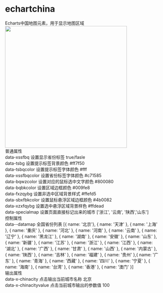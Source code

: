 # echartchina
Echarts中国地图元素，用于显示地图区域<br>
<img src="http://www.wware.org/img/zgmap.png?_9480" width="400px"><br>
普通属性<br>
data-xssfbq	设置显示省份标签	true/fasle<br>
data-tsbg	设置提示标签背景颜色	#ff7f50<br>
data-tsbqcolor	设置提示标签字体颜色	#fff<br>
data-xssfbqcolor	设置省份标签字体颜色	#c71585<br>
data-bqwzcolor	设置对应的鼠标选中文字颜色	#800080<br>
data-bqbkcolor	设置区域边框颜色	#009fe8<br>
data-fxzqybg	设置非选中区域背景样式	#ffefd5<br>
data-sbxfbkcolor	设置鼠标悬浮区域边框颜色	#4b0082<br>
data-xzxfqybg	设置选中悬浮区域背景样色	#ffdead<br>
data-specialmap	设置页面直接标记出来的城市	['浙江', '云南', '陕西','山东']<br>
控制属性<br>
data--datamap	全国省份列表	[{ name: '北京'}, { name: '天津' }, { name: '上海' }, { name: '重庆' }, { name: '河北' }, { name: '河南' }, { name: '云南' }, { name: '辽宁' }, { name: '黑龙江' }, { name: '湖南' }, { name: '安徽' }, { name: '山东' },{ name: '新疆' }, { name: '江苏' }, { name: '浙江' }, { name: '江西' }, { name: '湖北' }, { name: '广西' }, { name: '甘肃' }, { name: '山西' }, { name: '内蒙古' }, { name: '陕西' }, { name: '吉林' }, { name: '福建' }, { name: '贵州' },{ name: '广东' }, { name: '青海' }, { name: '西藏' }, { name: '四川' }, { name: '宁夏' }, { name: '海南' }, { name: '台湾' }, { name: '香港' }, { name: '澳门' }]<br>
输出属性<br>
data-x-chinacity	点击输出当前城市名称	北京<br>
data-x-chinacityvalue	点击当前城市输出的参数值	100<br>
